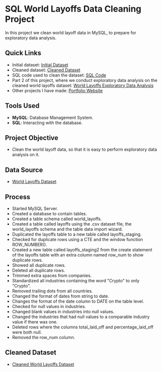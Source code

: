# SQL World Layoffs Data Cleaning Project
In this project we clean world layoff data in MySQL, to prepare for exploratory data analysis. 

## Quick Links
- Initial dataset: [Initial Dataset](world_layoffs_dataset.csv)
- Cleaned dataset: [Cleaned Dataset](clean_world_layoffs_dataset.csv)
- SQL code used to clean the dataset: [SQL Code](world_layoffs_data_cleaning_project.sql)
- Part 2 of this project, where we conduct exploratory data analysis on the cleaned world layoffs dataset: [World Layoffs Exploratory Data Analysis](https://github.com/LucasHoffSchmidt/SQL_World_Layoffs_Data_Exploration_Project)
- Other projects I have made: [Portfolio Website](https://lucashoffschmidt.github.io/)

## Tools Used
- **MySQL**: Database Management System.
- **SQL**: Interacting with the database.

## Project Objective
- Clean the world layoff data, so that it is easy to perform exploratory data analysis on it. 

## Data Source
- [World Layoffs Dataset](world_layoffs_dataset.csv)

## Process
  - Started MySQL Server.
  - Created a database to contain tables. 
  - Created a table schema called world_layoffs.
  - Created a table called layoffs using the .csv dataset file, the world_layoffs schema and the table data import wizard.
  - Duplicated the layoffs table to a new table called layoffs_staging.
  - Checked for duplicate rows using a CTE and the window function ROW_NUMBER().
  - Created a new table called layoffs_staging2 from the create statement of the layoffs table with an extra column named row_num to show duplicate rows.
  - Showed all duplicate rows.
  - Deleted all duplicate rows.
  - Trimmed extra spaces from companies.
  - Standardized all industries containing the word "Crypto" to only "Crypto".
  - Removed trailing dots from all countries.
  - Changed the format of dates from string to date.
  - Changes the format of the date column to DATE on the table level.
  - Checked for null values in industries.
  - Changed blank values in industries into null values.
  - Changed the industries that had null values to a comparable industry value if there was one.
  - Deleted rows where the columns total_laid_off and percentage_laid_off were both null.
  - Removed the row_num column.

## Cleaned Dataset
- [Cleaned World Layoffs Dataset](clean_world_layoffs_dataset.csv)
